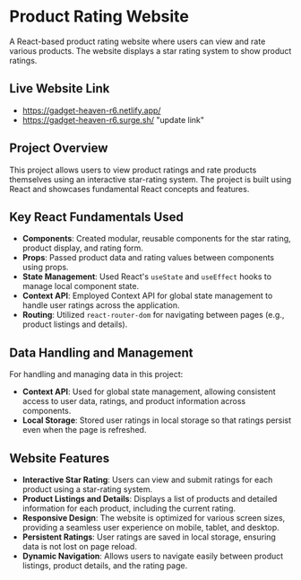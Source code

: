 # Product Rating Website

A React-based product rating website where users can view and rate various products. The website displays a star rating system to show product ratings.

## Live Website Link
- https://gadget-heaven-r6.netlify.app/
- https://gadget-heaven-r6.surge.sh/ "update link"


## Project Overview
This project allows users to view product ratings and rate products themselves using an interactive star-rating system. The project is built using React and showcases fundamental React concepts and features.

## Key React Fundamentals Used
- **Components**: Created modular, reusable components for the star rating, product display, and rating form.
- **Props**: Passed product data and rating values between components using props.
- **State Management**: Used React's `useState` and `useEffect` hooks to manage local component state.
- **Context API**: Employed Context API for global state management to handle user ratings across the application.
- **Routing**: Utilized `react-router-dom` for navigating between pages (e.g., product listings and details).

## Data Handling and Management
For handling and managing data in this project:
- **Context API**: Used for global state management, allowing consistent access to user data, ratings, and product information across components.
- **Local Storage**: Stored user ratings in local storage so that ratings persist even when the page is refreshed.

## Website Features
- **Interactive Star Rating**: Users can view and submit ratings for each product using a star-rating system.
- **Product Listings and Details**: Displays a list of products and detailed information for each product, including the current rating.
- **Responsive Design**: The website is optimized for various screen sizes, providing a seamless user experience on mobile, tablet, and desktop.
- **Persistent Ratings**: User ratings are saved in local storage, ensuring data is not lost on page reload.
- **Dynamic Navigation**: Allows users to navigate easily between product listings, product details, and the rating page.
